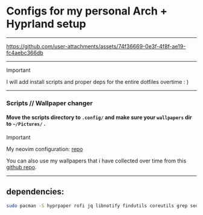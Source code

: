 # Configs for my personal Arch + Hyprland setup

---

https://github.com/user-attachments/assets/74f36669-0e3f-4f8f-ae19-fc4aebc366db

---

> [!IMPORTANT]
> I will add install scripts and proper deps for the entire dotfiles overtime : )

---

### Scripts // Wallpaper changer

#### Move the scripts directory to `.config/` and make sure your `wallpapers` dir to `~/Pictures/` .

> [!IMPORTANT]
> My neovim configuration: [repo](https://github.com/ryu-ryuk/nvim)
>
> You can also use my wallpapers that i have collected over time from this [github repo](https://github.com/ryu-ryuk/wallpapers).

---

## dependencies:

```bash
sudo pacman -S hyprpaper rofi jq libnotify findutils coreutils grep sed dunst
```
